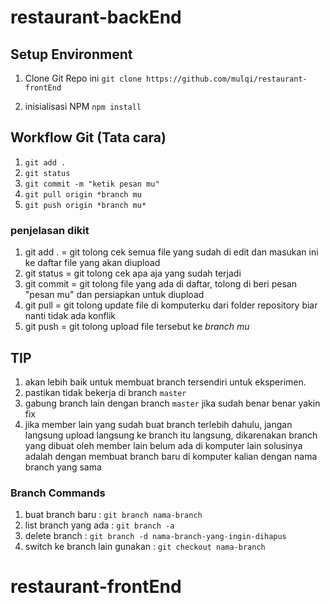 # restaurant-backEnd

## Setup Environment

1. Clone Git Repo ini
   `git clone https://github.com/mulqi/restaurant-frontEnd`

2. inisialisasi NPM
   `npm install`

## Workflow Git (Tata cara)

1. `git add . ` 
2. `git status` 
3. `git commit -m "ketik pesan mu"`
4. `git pull origin *branch mu`
5. `git push origin *branch mu*`
   
### penjelasan dikit

1. git add . = git tolong cek semua file yang sudah di edit dan masukan ini ke daftar file yang akan diupload
2. git status = git tolong cek apa aja yang sudah terjadi
3. git commit = git tolong file yang ada di daftar, tolong di beri pesan "pesan mu" dan persiapkan untuk diupload
4. git pull = git tolong update file di komputerku dari folder repository biar nanti tidak ada konflik
5. git push = git tolong upload file tersebut ke *branch mu*

## TIP
1. akan lebih baik untuk membuat branch tersendiri untuk eksperimen.
2. pastikan tidak bekerja di branch `master`
3. gabung branch lain dengan branch `master` jika sudah benar benar yakin fix
4. jika member lain yang sudah buat branch terlebih dahulu, jangan langsung upload langsung ke branch itu langsung, dikarenakan branch yang dibuat oleh member lain belum ada di komputer lain solusinya adalah dengan membuat branch baru di komputer kalian dengan nama branch yang sama

### Branch Commands
   1. buat branch baru : `git branch nama-branch`
   2. list branch yang ada : `git branch -a`
   3. delete branch : `git branch -d nama-branch-yang-ingin-dihapus`
   4. switch ke branch lain gunakan : `git checkout nama-branch`

# restaurant-frontEnd
